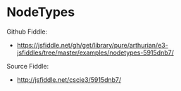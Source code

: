 # NodeTypes

Github Fiddle:
- https://jsfiddle.net/gh/get/library/pure/arthurian/e3-jsfiddles/tree/master/examples/nodetypes-5915dnb7/

Source Fiddle:
- http://jsfiddle.net/cscie3/5915dnb7/

